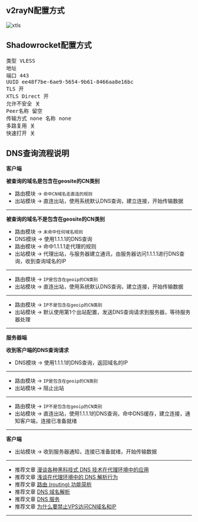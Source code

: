 ## v2rayN配置方式

![xtls](https://user-images.githubusercontent.com/88967758/153618976-66decc06-823b-4b87-9b2f-2abac08eced6.jpg)

## Shadowrocket配置方式

<pre>类型 VLESS
地址
端口 443
UUID ee48f7be-6ae9-5654-9b61-8466aa8e16bc
TLS 开
XTLS Direct 开
允许不安全 关
Peer名称 留空
传输方式 none 名称 none
多路复用 关
快速打开 关</pre>

## DNS查询流程说明

**客户端**

**被查询的域名是包含在geosite的CN类别**
- 路由模块 → `命中CN域名走直连的规则`
- 出站模块 → 直连出站，使用系统默认DNS查询，建立连接，开始传输数据
---

**被查询的域名不是包含在geosite的CN类别**
- 路由模块 → `未命中任何域名规则`
- DNS模块 → 使用1.1.1.1的DNS查询
- 路由模块 → 命中1.1.1.1走代理的规则
- 出站模块 → 代理出站，与服务器建立通讯，由服务器访问1.1.1.1进行DNS查询，收到查询域名的IP
---

- 路由模块 → `IP是包含在geoip的CN类别`
- 出站模块 → 直连出站，使用系统默认DNS查询，建立连接，开始传输数据
---

- 路由模块 → `IP不是包含在geoip的CN类别`
- 出站模块 → 默认使用第1个出站配置，发送DNS查询请求到服务器，等待服务器处理
---

**服务器端**

**收到客户端的DNS查询请求**
- DNS模块 → 使用1.1.1.1的DNS查询，返回域名的IP
---

- 路由模块 → `IP是包含在geoip的CN类别`
- 出站模块 → 阻止出站
---

- 路由模块 → `IP不是包含在geoip的CN类别`
- 出站模块 → 直连出站，使用1.1.1.1的DNS查询，命中DNS缓存，建立连接，通知客户端，连接已准备就绪
---

**客户端**
- 出站模块 → 收到服务器通知，连接已准备就绪，开始传输数据
---

- 推荐文章 [漫谈各种黑科技式 DNS 技术在代理环境中的应用](https://tachyondevel.medium.com/%E6%BC%AB%E8%B0%88%E5%90%84%E7%A7%8D%E9%BB%91%E7%A7%91%E6%8A%80%E5%BC%8F-dns-%E6%8A%80%E6%9C%AF%E5%9C%A8%E4%BB%A3%E7%90%86%E7%8E%AF%E5%A2%83%E4%B8%AD%E7%9A%84%E5%BA%94%E7%94%A8-62c50e58cbd0) 
- 推荐文章 [浅谈在代理环境中的 DNS 解析行为](https://blog.skk.moe/post/what-happend-to-dns-in-proxy/)
- 推荐文章 [路由 (routing) 功能简析](https://xtls.github.io/Xray-docs-next/document/level-1/routing-lv1-part1.html)
- 推荐文章 [DNS 域名解析](https://www.v2fly.org/config/dns.html)
- 推荐文章 [DNS 服务](https://guide.v2fly.org/basics/dns.html)
- 推荐文章 [为什么要禁止VPS访问CN域名和IP](https://github.com/XTLS/Xray-core/discussions/593#discussioncomment-845165)
---
